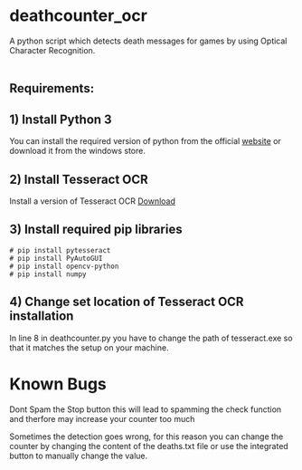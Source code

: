 # deathcounter_ocr

A python script which detects death messages for games by using Optical Character Recognition.
<br /><br />

## Requirements:

## 1) Install Python 3

You can install the required version of python from the official [website](https://www.python.org/downloads/) or download it from the windows store.

## 2) Install Tesseract OCR

Install a version of Tesseract OCR [Download](https://github.com/UB-Mannheim/tesseract/wiki)

## 3) Install required pip libraries

```console
# pip install pytesseract
# pip install PyAutoGUI
# pip install opencv-python
# pip install numpy
```

## 4) Change set location of Tesseract OCR installation

In line 8 in deathcounter.py you have to change the path of tesseract.exe so that it matches the setup on your machine.

# Known Bugs

Dont Spam the Stop button this will lead to spamming the check function and therfore may increase your counter too much

Sometimes the detection goes wrong, for this reason you can change the counter by changing the content of the deaths.txt file or use the integrated button to manually change the value.
